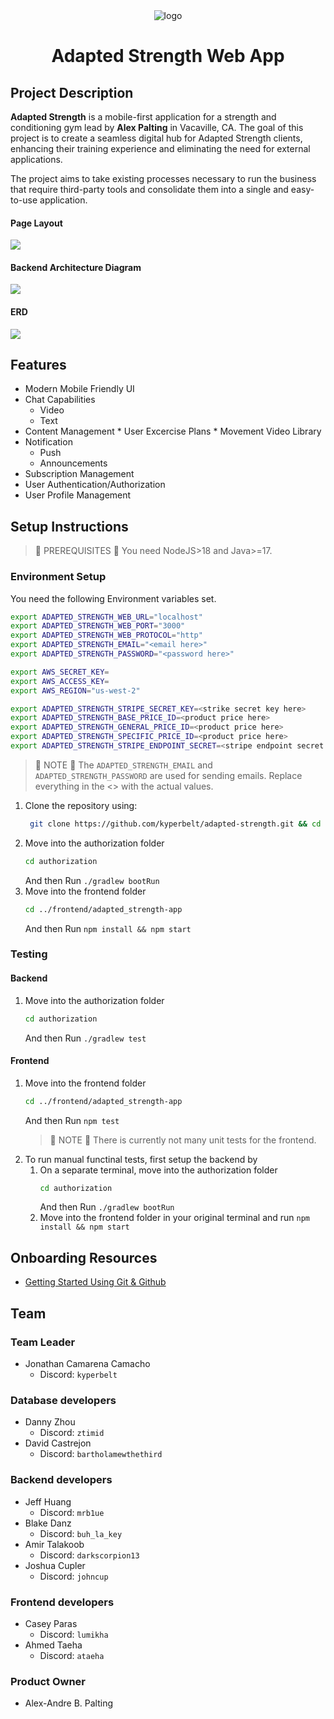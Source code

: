 <div align="center"> <img src="https://raw.githubusercontent.com/kyperbelt/adapted-strength/kyperbelt-patch-1/docs/media/Screenshot%20from%202023-11-29%2020-53-50.png" alt="logo" /> 
<h1>
    Adapted Strength Web App
</h1>
</div>

## Project Description
**Adapted Strength** is a mobile-first application for a strength and conditioning gym lead by **Alex Palting** in Vacaville, CA. The goal of this project is to create a seamless digital hub for Adapted Strength clients, enhancing their training experience and eliminating the need for external applications.

The project aims to take existing processes necessary to run the business that require third-party tools and consolidate them into a single and easy-to-use application.

#### Page Layout
![](./docs/media/text93.png)

#### Backend Architecture Diagram
![](https://drive.google.com/uc?export=view&id=19TRJgWHKgCtSFHVAdwZX_UsBLFx24M7j)

#### ERD
![](https://drive.google.com/uc?export=view&id=1QwXzT-TkcJQOkByXfeiu-PY5kpEQLR5n)

## Features
* Modern Mobile Friendly UI
* Chat Capabilities
    * Video
    * Text
* Content Management
      * User Excercise Plans
      * Movement Video Library
* Notification
    * Push
    * Announcements
* Subscription Management
* User Authentication/Authorization
* User Profile Management

## Setup Instructions
> 🚧 PREREQUISITES 🚧 You need NodeJS>18 and Java>=17.

### Environment Setup
You need the following Environment variables set.
```sh 
export ADAPTED_STRENGTH_WEB_URL="localhost"
export ADAPTED_STRENGTH_WEB_PORT="3000"
export ADAPTED_STRENGTH_WEB_PROTOCOL="http"
export ADAPTED_STRENGTH_EMAIL="<email here>"
export ADAPTED_STRENGTH_PASSWORD="<password here>"

export AWS_SECRET_KEY=
export AWS_ACCESS_KEY=
export AWS_REGION="us-west-2"

export ADAPTED_STRENGTH_STRIPE_SECRET_KEY=<strike secret key here>
export ADAPTED_STRENGTH_BASE_PRICE_ID=<product price here>
export ADAPTED_STRENGTH_GENERAL_PRICE_ID=<product price here>
export ADAPTED_STRENGTH_SPECIFIC_PRICE_ID=<product price here>
export ADAPTED_STRENGTH_STRIPE_ENDPOINT_SECRET=<stripe endpoint secret here>
```
> 🚧 NOTE 🚧 The `ADAPTED_STRENGTH_EMAIL` and `ADAPTED_STRENGTH_PASSWORD` are used for sending emails. 
> Replace everything in the <> with the actual values.

1. Clone the repository using:
   ```sh
    git clone https://github.com/kyperbelt/adapted-strength.git && cd adapted-strength
   ```
2. Move into the authorization folder
   ```sh
   cd authorization
   ```
    And then Run `./gradlew bootRun`
4. Move into the frontend folder
   ```sh
   cd ../frontend/adapted_strength-app
   ```
    And then Run `npm install && npm start`

### Testing 
#### Backend
1. Move into the authorization folder
   ```sh
   cd authorization
   ```
    And then Run `./gradlew test`

#### Frontend
1. Move into the frontend folder
   ```sh
   cd ../frontend/adapted_strength-app
   ```
    And then Run `npm test`
    > 🚧 NOTE 🚧 There is currently not many unit tests for the frontend. 
2. To run manual functinal tests, first setup the backend by 
    1. On a separate terminal, move into the authorization folder
        ```sh
        cd authorization
        ```
        And then Run `./gradlew bootRun`
    2. Move into the frontend folder in your original terminal and run `npm install && npm start`


## Onboarding Resources

* [Getting Started Using Git & Github](docs/using_git.md) 

## Team

### Team Leader 
- Jonathan Camarena Camacho
    - Discord: `kyperbelt`
### Database developers
- Danny Zhou
    - Discord: `ztimid`
- David Castrejon
    - Discord: `bartholamewthethird`
### Backend developers
- Jeff Huang
    - Discord: `mrb1ue`
- Blake Danz
    - Discord: `buh_la_key`
- Amir Talakoob
    - Discord: `darkscorpion13`
- Joshua Cupler
    - Discord: `johncup`
### Frontend developers
- Casey Paras
    - Discord: `lumikha`
- Ahmed Taeha
    - Discord: `ataeha`

### Product Owner
- Alex-Andre B. Palting
